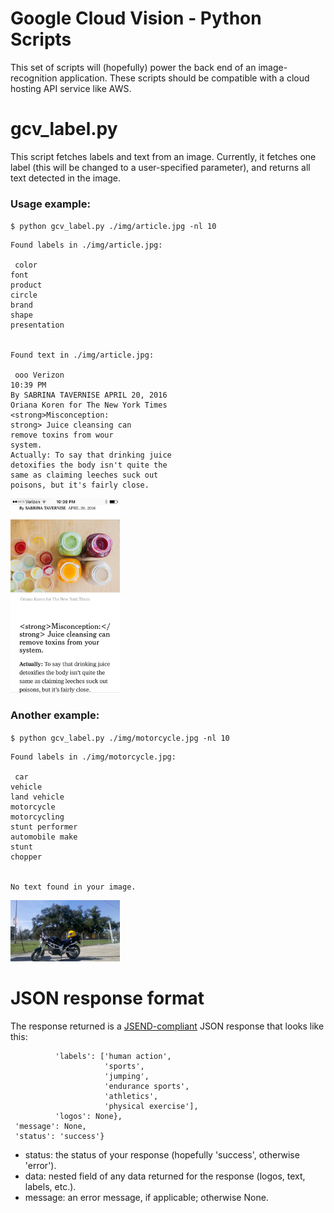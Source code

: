 # Google Cloud Vision  - Python Scripts

This set of scripts will (hopefully) power the back end of an image-recognition application. These scripts should be compatible with a cloud hosting API service like AWS.

# gcv_label.py

This script fetches labels and text from an image. Currently, it fetches one label (this will be changed to a user-specified parameter), and returns all text detected in the image.

### Usage example:

`$ python gcv_label.py ./img/article.jpg -nl 10`

```
Found labels in ./img/article.jpg:
 
 color
font
product
circle
brand
shape
presentation 
 

Found text in ./img/article.jpg:
 
 ooo Verizon
10:39 PM
By SABRINA TAVERNISE APRIL 20, 2016
Oriana Koren for The New York Times
<strong>Misconception:
strong> Juice cleansing can
remove toxins from wour
system.
Actually: To say that drinking juice
detoxifies the body isn't quite the
same as claiming leeches suck out
poisons, but it's fairly close.
 ```
 
<img src = "https://github.com/jpgard/mhacksixteen/blob/master/jpgard/img/article.jpg" width = "175">

### Another example:

`$ python gcv_label.py ./img/motorcycle.jpg -nl 10`

```
Found labels in ./img/motorcycle.jpg:
 
 car
vehicle
land vehicle
motorcycle
motorcycling
stunt performer
automobile make
stunt
chopper 


No text found in your image.
```

<img src = "https://github.com/jpgard/mhacksixteen/blob/master/jpgard/img/motorcycle.jpg" width = "175">


# JSON response format

The response returned is a [JSEND-compliant](https://labs.omniti.com/labs/jsend) JSON response that looks like this:

```{'data': {'full_text': 'E adidas\n2558\n2011 BOSTON\nthe future is yours\n',
          'labels': ['human action',
                     'sports',
                     'jumping',
                     'endurance sports',
                     'athletics',
                     'physical exercise'],
          'logos': None},
 'message': None,
 'status': 'success'}
 ```
 * status: the status of your response (hopefully 'success', otherwise 'error').
 * data: nested field of any data returned for the response (logos, text, labels, etc.).
 * message: an error message, if applicable; otherwise None.
 

